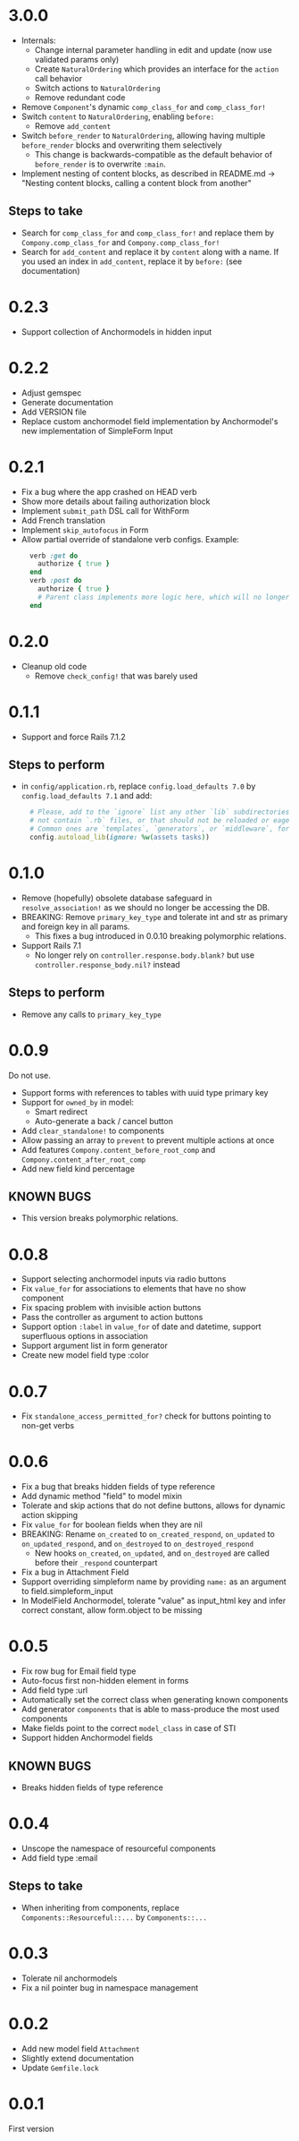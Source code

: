 # 3.0.0

- Internals:
  - Change internal parameter handling in edit and update (now use validated params only)
  - Create `NaturalOrdering` which provides an interface for the `action` call behavior
  - Switch actions to `NaturalOrdering`
  - Remove redundant code
- Remove `Component`'s dynamic `comp_class_for` and `comp_class_for!`
- Switch `content` to `NaturalOrdering`, enabling `before:`
  - Remove `add_content`
- Switch `before_render` to `NaturalOrdering`, allowing having multiple `before_render` blocks and overwriting them selectively
  - This change is backwards-compatible as the default behavior of `before_render` is to overwrite `:main`.
- Implement nesting of content blocks, as described in README.md -> "Nesting content blocks, calling a content block from another"

## Steps to take

- Search for `comp_class_for` and `comp_class_for!` and replace them by `Compony.comp_class_for` and `Compony.comp_class_for!`
- Search for `add_content` and replace it by `content` along with a name. If you used an index in `add_content`, replace it by `before:` (see documentation)

# 0.2.3

- Support collection of Anchormodels in hidden input

# 0.2.2

- Adjust gemspec
- Generate documentation
- Add VERSION file
- Replace custom anchormodel field implementation by Anchormodel's new implementation of SimpleForm Input

# 0.2.1

- Fix a bug where the app crashed on HEAD verb
- Show more details about failing authorization block
- Implement `submit_path` DSL call for WithForm
- Add French translation
- Implement `skip_autofocus` in Form
- Allow partial override of standalone verb configs. Example:
  ```ruby
    verb :get do
      authorize { true }
    end
    verb :post do
      authorize { true }
      # Parent class implements more logic here, which will no longer be overwritten by calling `verb :post`.
    end
  ```

# 0.2.0

- Cleanup old code
  - Remove `check_config!` that was barely used

# 0.1.1

- Support and force Rails 7.1.2

## Steps to perform

- in `config/application.rb`, replace `config.load_defaults 7.0` by `config.load_defaults 7.1` and add:
  ```ruby
    # Please, add to the `ignore` list any other `lib` subdirectories that do
    # not contain `.rb` files, or that should not be reloaded or eager loaded.
    # Common ones are `templates`, `generators`, or `middleware`, for example.
    config.autoload_lib(ignore: %w(assets tasks))
  ```

# 0.1.0

- Remove (hopefully) obsolete database safeguard in `resolve_association!` as we should no longer be accessing the DB.
- BREAKING: Remove `primary_key_type` and tolerate int and str as primary and foreign key in all params.
  - This fixes a bug introduced in 0.0.10 breaking polymorphic relations.
- Support Rails 7.1
  - No longer rely on `controller.response.body.blank?` but use `controller.response_body.nil?` instead

## Steps to perform

- Remove any calls to `primary_key_type`

# 0.0.9

Do not use.

- Support forms with references to tables with uuid type primary key
- Support for `owned_by` in model:
  - Smart redirect
  - Auto-generate a back / cancel button
- Add `clear_standalone!` to components
- Allow passing an array to `prevent` to prevent multiple actions at once
- Add features `Compony.content_before_root_comp` and `Compony.content_after_root_comp`
- Add new field kind percentage

## KNOWN BUGS

- This version breaks polymorphic relations.

# 0.0.8

- Support selecting anchormodel inputs via radio buttons
- Fix `value_for` for associations to elements that have no show component
- Fix spacing problem with invisible action buttons
- Pass the controller as argument to action buttons
- Support option `:label` in `value_for` of date and datetime, support superfluous options in association
- Support argument list in form generator
- Create new model field type :color

# 0.0.7

- Fix `standalone_access_permitted_for?` check for buttons pointing to non-get verbs

# 0.0.6

- Fix a bug that breaks hidden fields of type reference
- Add dynamic method "field" to model mixin
- Tolerate and skip actions that do not define buttons, allows for dynamic action skipping
- Fix `value_for` for boolean fields when they are nil
- BREAKING: Rename `on_created` to `on_created_respond`, `on_updated` to `on_updated_respond`, and `on_destroyed` to `on_destroyed_respond`
  - New hooks `on_created`, `on_updated`, and `on_destroyed` are called before their `_respond` counterpart
- Fix a bug in Attachment Field
- Support overriding simpleform name by providing `name:` as an argument to field.simpleform_input
- In ModelField Anchormodel, tolerate "value" as input_html key and infer correct constant, allow form.object to be missing

# 0.0.5

- Fix row bug for Email field type
- Auto-focus first non-hidden element in forms
- Add field type :url
- Automatically set the correct class when generating known components
- Add generator `components` that is able to mass-produce the most used components
- Make fields point to the correct `model_class` in case of STI
- Support hidden Anchormodel fields

## KNOWN BUGS

- Breaks hidden fields of type reference

# 0.0.4

- Unscope the namespace of resourceful components
- Add field type :email

## Steps to take

- When inheriting from components, replace `Components::Resourceful::...` by `Components::...`

# 0.0.3

- Tolerate nil anchormodels
- Fix a nil pointer bug in namespace management

# 0.0.2

- Add new model field `Attachment`
- Slightly extend documentation
- Update `Gemfile.lock`

# 0.0.1

First version